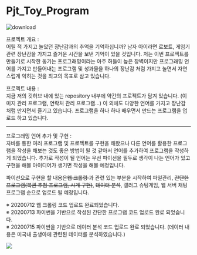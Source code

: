 # Pjt_Toy_Program

![download](https://user-images.githubusercontent.com/53751665/85842371-947a0680-b7da-11ea-8034-2f8c1d08c782.png)



프로젝트 개요 : <br>
 어릴 적 가지고 놀았던 장난감과의 추억을 기억하십니까? 남자 아이라면 로보트, 게임기 관련 장난감을 가지고 즐거운 시간을 보낸 기억이 있을 것입니다.
저는 이번 프로젝트를 만들기로 시작한 동기는 프로그래밍이라는 아주 허들이 높은 장벽이지만 프로그래밍 언어를 가지고 만들어내는 프로그램 및 성과물을
하나의 장난감 처럼 가지고 놀면서 자연스럽게 익히는 것을 최고의 목표로 삼고 있습니다.



프로젝트 내용 : <br>
 지금 저의 깃허브 내에 있는 repository 내부에 약간의 프로젝트가 담겨 있습니다. (이미지 관리 프로그램, 연락처 관리 프로그램...) 이 외에도 다양한 언어를 가지고
장난감 처럼 만지면서 즐기고 있습니다. 프로그램을 하나 하나 배우면서 만드는 프로그램을 업로드 하고 있습니다.

<hr>

프로그래밍 언어 추가 및 구현 : <br>
자바를 통한 여러 프로그램 및 프로젝트를 구현을 해왔으나 다른 언어를 활용한 프로그램을 작성을 해보는 것도 좋은 방법이 될 것 같아서 언어를 추가하여 프로그램을 작성하게
되었습니다. 추가로 작성이 될 언어는 우선 파이선을 필두로 생각이 나는 언어가 있고 구현을 해볼 아이디어가 생기면 작성을 해볼 예정입니다.

파이선으로 구현을 할 내용은<del>웹 크롤링 </del>과 관련 있는 부분을 시작하여 파일관리, <del>간단한 프로그램(복권 추첨 프로그램, 시계 구현)</del>, <del>데이터 분석</del>, 갤러그 슈팅게임, 웹 서버 채팅프로그램 순으로 업로드 될 
예정입니다.

※ 20200712 웹 크롤링 코드 업로드 완료되었습니다.<br>
※ 20200713 파이썬을 기반으로 작성된 간단한 프로그램 코드 업로드 완료 되었습니다.<br>
※ 20200715 파이썬을 기반으로 데이터 분석 코드 업로드 완료 되었습니다. (데이터 내용은 미국내 출생아에 관련된 데이터를 분석하였습니다.)<br>

<img src="https://user-images.githubusercontent.com/53751665/86532792-7b263800-bf07-11ea-9d0c-84da74f2197b.jpg" align="left"> <br>


